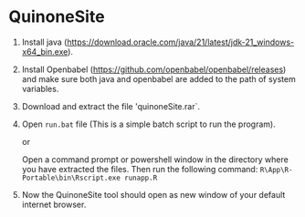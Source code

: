 # QuinoneSite

1. Install java (https://download.oracle.com/java/21/latest/jdk-21_windows-x64_bin.exe).

2. Install Openbabel (https://github.com/openbabel/openbabel/releases) and make sure both java and openbabel are added to the path of system variables.

3. Download and extract the file 'quinoneSite.rar`.

4. Open `run.bat` file (This is a simple batch script to run the program).

   or 

   Open a command prompt or powershell window in the directory where you have extracted the files.
   Then run the following command: 
   `R\App\R-Portable\bin\Rscript.exe runapp.R`

5. Now the QuinoneSite tool should open as new window of your default internet browser.
